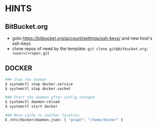 # HINTS

## BitBucket.org

* goto https://bitbucket.org/account/settings/ssh-keys/ and new host's ssh-keys
* clone repos of need by the template: `git clone git@bitbucket.org:<user>/<repo>.git`

## DOCKER

```bash
### Stop the daemon
$ systemctl stop docker.service
$ systemctl stop docker.socket
```

```bash
### Start the daemon after config changed
$ systemctl daemon-reload
$ systemctl start docker
```

```bash
### Move cache to another location
E /etc/docker/daemon.json: { "graph": "/home/docker" } 
```
